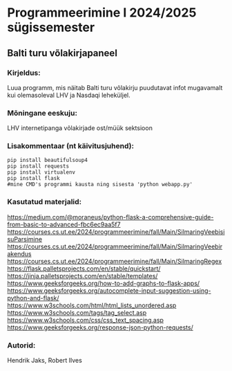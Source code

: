 # Programmeerimine I 2024/2025 sügissemester

## Balti turu võlakirjapaneel
### Kirjeldus:
Luua programm, mis näitab Balti turu võlakirju puudutavat infot mugavamalt kui olemasoleval LHV ja Nasdaqi leheküljel.

### Mõningane eeskuju:
LHV internetipanga võlakirjade ost/müük sektsioon

### Lisakommentaar (nt käivitusjuhend):
```
pip install beautifulsoup4
pip install requests
pip install virtualenv
pip install flask
#mine CMD's programmi kausta ning sisesta 'python webapp.py'
```

### Kasutatud materjalid:
https://medium.com/@moraneus/python-flask-a-comprehensive-guide-from-basic-to-advanced-fbc6ec9aa5f7 <br>
https://courses.cs.ut.ee/2024/programmeerimine/fall/Main/SilmaringVeebisisuParsimine <br>
https://courses.cs.ut.ee/2024/programmeerimine/fall/Main/SilmaringVeebirakendus <br>
https://courses.cs.ut.ee/2024/programmeerimine/fall/Main/SilmaringRegex <br>
https://flask.palletsprojects.com/en/stable/quickstart/ <br>
https://jinja.palletsprojects.com/en/stable/templates/ <br>
https://www.geeksforgeeks.org/how-to-add-graphs-to-flask-apps/ <br>
https://www.geeksforgeeks.org/autocomplete-input-suggestion-using-python-and-flask/ <br>
https://www.w3schools.com/html/html_lists_unordered.asp <br>
https://www.w3schools.com/tags/tag_select.asp <br>
https://www.w3schools.com/css/css_text_spacing.asp <br>
https://www.geeksforgeeks.org/response-json-python-requests/ <br>

### Autorid:
Hendrik Jaks, Robert Ilves
